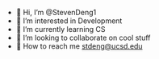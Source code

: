 - 👋 Hi, I’m @StevenDeng1
- 👀 I’m interested in Development
- 🙈 I’m currently learning CS
- 🥵 I’m looking to collaborate on cool stuff
- 🥶 How to reach me stdeng@ucsd.edu
